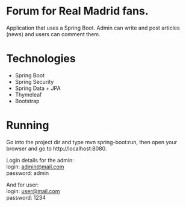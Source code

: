 # Forum for Real Madrid fans.
Application that uses a Spring Boot. Admin can write and post articles (news) and users can comment them.

# Technologies
<ul>
  <li>Spring Boot</li>
  <li>Spring Security</li>
  <li>Spring Data + JPA</li>
  <li>Thymeleaf</li>
  <li>Bootstrap</li>
</ul>

# Running
Go into the project dir and type mvn spring-boot:run, then open your browser and go to http://localhost:8080.

Login details for the admin: <br />
login: admin@mail.com <br />
password: admin

And for user: <br />
login: user@mail.com <br />
password: 1234
